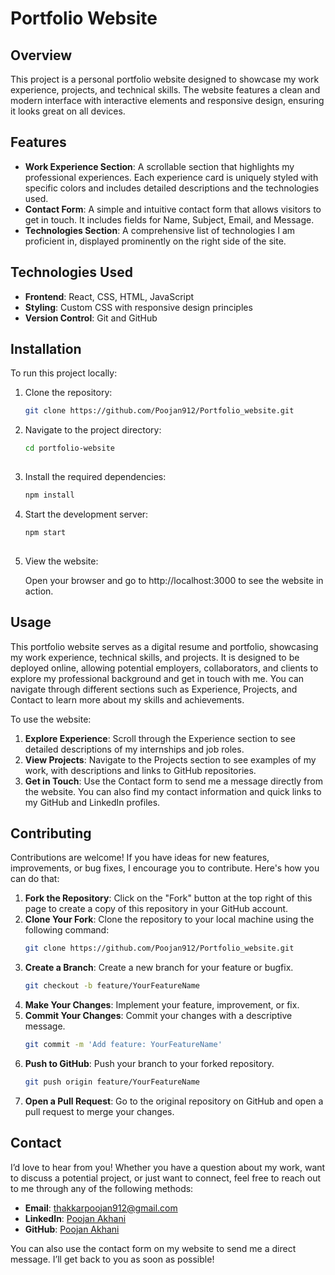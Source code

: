 # Portfolio Website

## Overview

This project is a personal portfolio website designed to showcase my work experience, projects, and technical skills. The website features a clean and modern interface with interactive elements and responsive design, ensuring it looks great on all devices.

## Features

- **Work Experience Section**: A scrollable section that highlights my professional experiences. Each experience card is uniquely styled with specific colors and includes detailed descriptions and the technologies used.
- **Contact Form**: A simple and intuitive contact form that allows visitors to get in touch. It includes fields for Name, Subject, Email, and Message.
- **Technologies Section**: A comprehensive list of technologies I am proficient in, displayed prominently on the right side of the site.

## Technologies Used

- **Frontend**: React, CSS, HTML, JavaScript
- **Styling**: Custom CSS with responsive design principles
- **Version Control**: Git and GitHub

## Installation

To run this project locally:

1. Clone the repository:
   ```bash
   git clone https://github.com/Poojan912/Portfolio_website.git

2. Navigate to the project directory:
   ```bash
   cd portfolio-website
  
3. Install the required dependencies:
   ```bash
   npm install
   
5. Start the development server:
   ```bash
   npm start
  
7. View the website:

    Open your browser and go to http://localhost:3000 to see the website in action.

## Usage

This portfolio website serves as a digital resume and portfolio, showcasing my work experience, technical skills, and projects. It is designed to be deployed online, allowing potential employers, collaborators, and clients to explore my professional background and get in touch with me. You can navigate through different sections such as Experience, Projects, and Contact to learn more about my skills and achievements.

To use the website:

1. **Explore Experience**: Scroll through the Experience section to see detailed descriptions of my internships and job roles.
2. **View Projects**: Navigate to the Projects section to see examples of my work, with descriptions and links to GitHub repositories.
3. **Get in Touch**: Use the Contact form to send me a message directly from the website. You can also find my contact information and quick links to my GitHub and LinkedIn profiles.

## Contributing

Contributions are welcome! If you have ideas for new features, improvements, or bug fixes, I encourage you to contribute. Here's how you can do that:

1. **Fork the Repository**: Click on the "Fork" button at the top right of this page to create a copy of this repository in your GitHub account.
2. **Clone Your Fork**: Clone the repository to your local machine using the following command:
   ```bash
   git clone https://github.com/Poojan912/Portfolio_website.git
3. **Create a Branch**: Create a new branch for your feature or bugfix.
   ```bash
   git checkout -b feature/YourFeatureName

5. **Make Your Changes**: Implement your feature, improvement, or fix.
6. **Commit Your Changes**: Commit your changes with a descriptive message.
    ```bash
    git commit -m 'Add feature: YourFeatureName'

8. **Push to GitHub**: Push your branch to your forked repository.
   ```bash
   git push origin feature/YourFeatureName

10. **Open a Pull Request**: Go to the original repository on GitHub and open a pull request to merge your changes.

## Contact

I’d love to hear from you! Whether you have a question about my work, want to discuss a potential project, or just want to connect, feel free to reach out to me through any of the following methods:

- **Email**: [thakkarpoojan912@gmail.com](mailto:thakkarpoojan912@gmail.com)
- **LinkedIn**: [Poojan Akhani](https://www.linkedin.com/in/poojan-akhani/)
- **GitHub**: [Poojan Akhani](https://github.com/Poojan912)

You can also use the contact form on my website to send me a direct message. I’ll get back to you as soon as possible!


   
